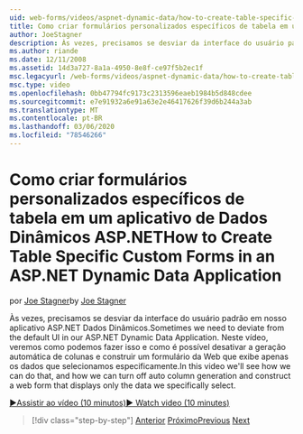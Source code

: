 ```yaml
---
uid: web-forms/videos/aspnet-dynamic-data/how-to-create-table-specific-custom-forms-in-an-aspnet-dynamic-data-application
title: Como criar formulários personalizados específicos de tabela em um aplicativo de Dados Dinâmicos ASP.NET | Microsoft Docs
author: JoeStagner
description: Às vezes, precisamos se desviar da interface do usuário padrão em nosso aplicativo ASP.NET Dados Dinâmicos. Neste vídeo, veremos como podemos fazer isso, e como podemos desligar...
ms.author: riande
ms.date: 12/11/2008
ms.assetid: 14d3a727-8a1a-4950-8e8f-ce97f5b2ec1f
msc.legacyurl: /web-forms/videos/aspnet-dynamic-data/how-to-create-table-specific-custom-forms-in-an-aspnet-dynamic-data-application
msc.type: video
ms.openlocfilehash: 0bb47794fc9173c2313596eaeb1984b5d848cdee
ms.sourcegitcommit: e7e91932a6e91a63e2e46417626f39d6b244a3ab
ms.translationtype: MT
ms.contentlocale: pt-BR
ms.lasthandoff: 03/06/2020
ms.locfileid: "78546266"
---
```

# <a name="how-to-create-table-specific-custom-forms-in-an-aspnet-dynamic-data-application"></a><span data-ttu-id="bb440-104">Como criar formulários personalizados específicos de tabela em um aplicativo de Dados Dinâmicos ASP.NET</span><span class="sxs-lookup"><span data-stu-id="bb440-104">How to Create Table Specific Custom Forms in an ASP.NET Dynamic Data Application</span></span>

<span data-ttu-id="bb440-105">por [Joe Stagner](https://github.com/JoeStagner)</span><span class="sxs-lookup"><span data-stu-id="bb440-105">by [Joe Stagner](https://github.com/JoeStagner)</span></span>

<span data-ttu-id="bb440-106">Às vezes, precisamos se desviar da interface do usuário padrão em nosso aplicativo ASP.NET Dados Dinâmicos.</span><span class="sxs-lookup"><span data-stu-id="bb440-106">Sometimes we need to deviate from the default UI in our ASP.NET Dynamic Data Application.</span></span> <span data-ttu-id="bb440-107">Neste vídeo, veremos como podemos fazer isso e como é possível desativar a geração automática de colunas e construir um formulário da Web que exibe apenas os dados que selecionamos especificamente.</span><span class="sxs-lookup"><span data-stu-id="bb440-107">In this video we'll see how we can do that, and how we can turn off auto column generation and construct a web form that displays only the data we specifically select.</span></span>

[<span data-ttu-id="bb440-108">&#9654;Assistir ao vídeo (10 minutos)</span><span class="sxs-lookup"><span data-stu-id="bb440-108">&#9654; Watch video (10 minutes)</span></span>](https://channel9.msdn.com/Blogs/ASP-NET-Site-Videos/how-to-create-table-specific-custom-forms-in-an-aspnet-dynamic-data-application)

> [!div class="step-by-step"]
> <span data-ttu-id="bb440-109">[Anterior](how-to-remove-columns-from-your-dynamicdata-data-grids.md)
> [Próximo](aspnet-dynamic-data-custom-form-formatting.md)</span><span class="sxs-lookup"><span data-stu-id="bb440-109">[Previous](how-to-remove-columns-from-your-dynamicdata-data-grids.md)
[Next](aspnet-dynamic-data-custom-form-formatting.md)</span></span>
